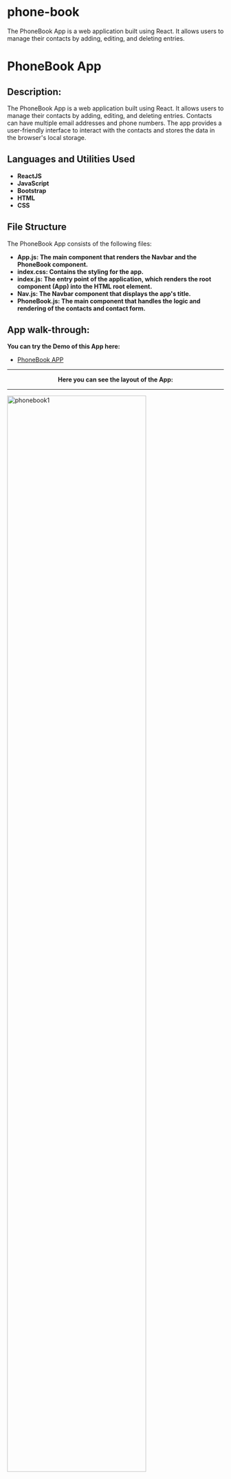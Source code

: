 # phone-book
The PhoneBook App is a web application built using React. It allows users to manage their contacts by adding, editing, and deleting entries. 
# PhoneBook App

<h2>Description:</h2>
The PhoneBook App is a web application built using React. It allows users to manage their contacts by adding, editing, and deleting entries. Contacts can have multiple email addresses and phone numbers. The app provides a user-friendly interface to interact with the contacts and stores the data in the browser's local storage.

<h2>Languages and Utilities Used</h2>

- <b>ReactJS</b>
- <b>JavaScript</b>
- <b>Bootstrap</b>
- <b>HTML</b>
- <b>CSS</b>

<h2>File Structure</h2>

The PhoneBook App consists of the following files:
- <b>App.js: The main component that renders the Navbar and the PhoneBook component.</b>
- <b>index.css: Contains the styling for the app.</b>
- <b>index.js: The entry point of the application, which renders the root component (App) into the HTML root element.</b>
- <b>Nav.js: The Navbar component that displays the app's title.</b>
- <b>PhoneBook.js: The main component that handles the logic and rendering of the contacts and contact form.</b>

<h2>App walk-through:</h2>

<b>You can try the Demo of this App here:</b> 
- [PhoneBook APP](https://color-changer-react-app.netlify.app/)


<hr>
<p align="center">
<b>Here you can see the layout of the App:</b>
<hr>
<img src="https://i.postimg.cc/050W4gDg/scr1.jpg" height="80%" width="80%" alt="phonebook1"/>
<img src="https://i.postimg.cc/pXgFYrrP/scr2.jpg" height="80%" width="80%" alt="phonebook2"/>
<hr>
